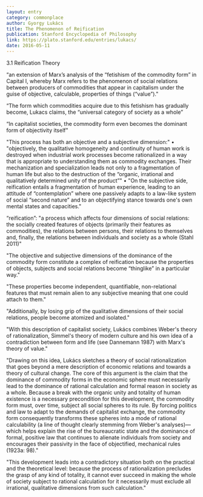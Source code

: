 ```yaml
---
layout: entry
category: commonplace
author: Gyorgy Lukács
title: The Phenomenon of Reification
publication: Stanford Encyclopedia of Philosophy
link: https://plato.stanford.edu/entries/lukacs/
date: 2016-05-11
---
```


3.1 Reification Theory


“an extension of Marx’s analysis of the “fetishism of the commodity form” in Capital I, whereby Marx refers to the phenomenon of social relations between producers of commodities that appear in capitalism under the guise of objective, calculable, properties of things (“value”)."


“The form which commodities acquire due to this fetishism has gradually become, Lukacs claims, the “universal category of society as a whole”


“In capitalist societies, the commodity form even becomes the dominant form of objectivity itself"


"This process has both an objective and a subjective dimension:"
	• "objectively, the qualitative homogeneity and continuity of human work is destroyed when industrial work processes become rationalized in a way that is appropriate to understanding them as commodity exchanges. Their mechanization and specialization leads not only to a fragmentation of human life but also to the destruction of the “organic, irrational and qualitatively determined unity of the product”"
	• "On the subjective side, reification entails a fragmentation of human experience, leading to an attitude of “contemplation” where one passively adapts to a law-like system of social “second nature” and to an objectifying stance towards one's own mental states and capacities."


“reification”: "a process which affects four dimensions of social relations: the socially created features of objects (primarily their features as commodities), the relations between persons, their relations to themselves and, finally, the relations between individuals and society as a whole (Stahl 2011)"


"The objective and subjective dimensions of the dominance of the commodity form constitute a complex of reification because the properties of objects, subjects and social relations become “thinglike” in a particular way."


"These properties become independent, quantifiable, non-relational features that must remain alien to any subjective meaning that one could attach to them."


"Additionally, by losing grip of the qualitative dimensions of their social relations, people become atomized and isolated."


"With this description of capitalist society, Lukács combines Weber's theory of rationalization, Simmel's theory of modern culture and his own idea of a contradiction between form and life (see Dannemann 1987) with Marx's theory of value."


"Drawing on this idea, Lukács sketches a theory of social rationalization that goes beyond a mere description of economic relations and towards a theory of cultural change. The core of this argument is the claim that the dominance of commodity forms in the economic sphere must necessarily lead to the dominance of rational calculation and formal reason in society as a whole. Because a break with the organic unity and totality of human existence is a necessary precondition for this development, the commodity form must, over time, subject all social spheres to its rule. By forcing politics and law to adapt to the demands of capitalist exchange, the commodity form consequently transforms these spheres into a mode of rational calculability (a line of thought clearly stemming from Weber's analyses)—which helps explain the rise of the bureaucratic state and the dominance of formal, positive law that continues to alienate individuals from society and encourages their passivity in the face of objectified, mechanical rules (1923a: 98)."


"This development leads into a contradictory situation both on the practical and the theoretical level: because the process of rationalization precludes the grasp of any kind of totality, it cannot ever succeed in making the whole of society subject to rational calculation for it necessarily must exclude all irrational, qualitative dimensions from such calculation."
